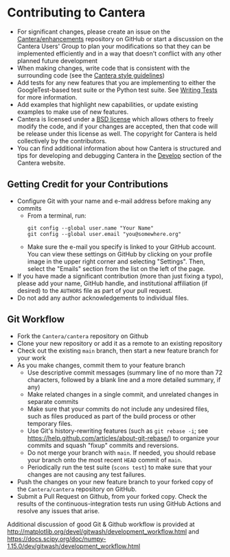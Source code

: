 # Contributing to Cantera

* For significant changes, please create an issue on the
  [Cantera/enhancements](https://github.com/Cantera/enhancements/issues/new/choose)
  repository on GitHub or start a discussion on the Cantera Users' Group to plan your
  modifications so that they can be implemented efficiently and in a way that doesn't
  conflict with any other planned future development
* When making changes, write code that is consistent with the surrounding code
  (see the [Cantera style guidelines](https://cantera.org/dev/develop/style-guidelines.html))
* Add tests for any new features that you are implementing to either the
  GoogleTest-based test suite or the Python test suite. See
  [Writing Tests](https://cantera.org/dev/develop/writing-tests.html) for more
  information.
* Add examples that highlight new capabilities, or update existing examples to make use
  of new features.
* Cantera is licensed under a [BSD
  license](https://github.com/Cantera/cantera/blob/main/License.txt) which
  allows others to freely modify the code, and if your changes are accepted,
  then that code will be release under this license as well. The copyright for
  Cantera is held collectively by the contributors.
* You can find additional information about how Cantera is structured and tips for
  developing and debugging Cantera in the [Develop](https://cantera.org/dev/develop/)
  section of the Cantera website.

## Getting Credit for your Contributions
* Configure Git with your name and e-mail address before making any commits
  * From a terminal, run:
    ```shell
    git config --global user.name "Your Name"
    git config --global user.email "you@somewhere.org"
    ```
  * Make sure the e-mail you specify is linked to your GitHub account. You can view
    these settings on GitHub by clicking on your profile image in the upper right corner
    and selecting "Settings". Then, select the "Emails" section from the list on the
    left of the page.
* If you have made a significant contribution (more than just fixing a typo), please add
  your name, GitHub handle, and institutional affiliation (if desired) to the `AUTHORS`
  file as part of your pull request.
* Do not add any author acknowledgements to individual files.

## Git Workflow

* Fork the `Cantera/cantera` repository on Github
* Clone your new repository or add it as a remote to an existing repository
* Check out the existing `main` branch, then start a new feature branch for your work
* As you make changes, commit them to your feature branch
  * Use descriptive commit messages (summary line of no more than 72 characters,
    followed by a blank line and a more detailed summary, if any)
  * Make related changes in a single commit, and unrelated changes in separate commits
  * Make sure that your commits do not include any undesired files, such as files
    produced as part of the build process or other temporary files.
  * Use Git's history-rewriting features (such as `git rebase -i`; see
    <https://help.github.com/articles/about-git-rebase/>) to organize your commits
    and squash "fixup" commits and reversions.
  * Do not merge your branch with `main`. If needed, you should rebase your branch
    onto the most recent `HEAD` commit of `main`.
  * Periodically run the test suite (`scons test`) to make sure that your
    changes are not causing any test failures.
* Push the changes on your new feature branch to your forked copy of the
  `Cantera/cantera` repository on GitHub.
* Submit a Pull Request on Github, from your forked copy. Check the results
  of the continuous-integration tests run using GitHub Actions and resolve
  any issues that arise.

Additional discussion of good Git & Github workflow is provided at
<http://matplotlib.org/devel/gitwash/development_workflow.html> and
<https://docs.scipy.org/doc/numpy-1.15.0/dev/gitwash/development_workflow.html>
